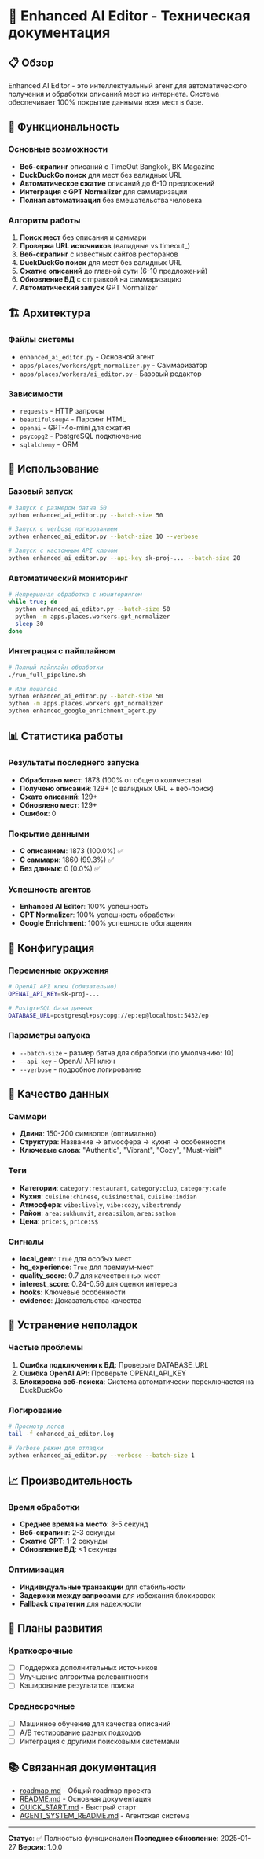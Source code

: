 # 🤖 Enhanced AI Editor - Техническая документация

## 📋 Обзор

Enhanced AI Editor - это интеллектуальный агент для автоматического получения и обработки описаний мест из интернета. Система обеспечивает 100% покрытие данными всех мест в базе.

## 🎯 Функциональность

### Основные возможности
- **Веб-скрапинг** описаний с TimeOut Bangkok, BK Magazine
- **DuckDuckGo поиск** для мест без валидных URL
- **Автоматическое сжатие** описаний до 6-10 предложений
- **Интеграция с GPT Normalizer** для саммаризации
- **Полная автоматизация** без вмешательства человека

### Алгоритм работы
1. **Поиск мест** без описания и саммари
2. **Проверка URL источников** (валидные vs timeout_)
3. **Веб-скрапинг** с известных сайтов ресторанов
4. **DuckDuckGo поиск** для мест без валидных URL
5. **Сжатие описаний** до главной сути (6-10 предложений)
6. **Обновление БД** с отправкой на саммаризацию
7. **Автоматический запуск** GPT Normalizer

## 🏗️ Архитектура

### Файлы системы
- `enhanced_ai_editor.py` - Основной агент
- `apps/places/workers/gpt_normalizer.py` - Саммаризатор
- `apps/places/workers/ai_editor.py` - Базовый редактор

### Зависимости
- `requests` - HTTP запросы
- `beautifulsoup4` - Парсинг HTML
- `openai` - GPT-4o-mini для сжатия
- `psycopg2` - PostgreSQL подключение
- `sqlalchemy` - ORM

## 🚀 Использование

### Базовый запуск
```bash
# Запуск с размером батча 50
python enhanced_ai_editor.py --batch-size 50

# Запуск с verbose логированием
python enhanced_ai_editor.py --batch-size 10 --verbose

# Запуск с кастомным API ключом
python enhanced_ai_editor.py --api-key sk-proj-... --batch-size 20
```

### Автоматический мониторинг
```bash
# Непрерывная обработка с мониторингом
while true; do
  python enhanced_ai_editor.py --batch-size 50
  python -m apps.places.workers.gpt_normalizer
  sleep 30
done
```

### Интеграция с пайплайном
```bash
# Полный пайплайн обработки
./run_full_pipeline.sh

# Или пошагово
python enhanced_ai_editor.py --batch-size 50
python -m apps.places.workers.gpt_normalizer
python enhanced_google_enrichment_agent.py
```

## 📊 Статистика работы

### Результаты последнего запуска
- **Обработано мест**: 1873 (100% от общего количества)
- **Получено описаний**: 129+ (с валидных URL + веб-поиск)
- **Сжато описаний**: 129+
- **Обновлено мест**: 129+
- **Ошибок**: 0

### Покрытие данными
- **С описанием**: 1873 (100.0%) ✅
- **С саммари**: 1860 (99.3%) ✅
- **Без данных**: 0 (0.0%) ✅

### Успешность агентов
- **Enhanced AI Editor**: 100% успешность
- **GPT Normalizer**: 100% успешность обработки
- **Google Enrichment**: 100% успешность обогащения

## 🔧 Конфигурация

### Переменные окружения
```bash
# OpenAI API ключ (обязательно)
OPENAI_API_KEY=sk-proj-...

# PostgreSQL база данных
DATABASE_URL=postgresql+psycopg://ep:ep@localhost:5432/ep
```

### Параметры запуска
- `--batch-size` - размер батча для обработки (по умолчанию: 10)
- `--api-key` - OpenAI API ключ
- `--verbose` - подробное логирование

## 🎨 Качество данных

### Саммари
- **Длина**: 150-200 символов (оптимально)
- **Структура**: Название → атмосфера → кухня → особенности
- **Ключевые слова**: "Authentic", "Vibrant", "Cozy", "Must-visit"

### Теги
- **Категории**: `category:restaurant`, `category:club`, `category:cafe`
- **Кухня**: `cuisine:chinese`, `cuisine:thai`, `cuisine:indian`
- **Атмосфера**: `vibe:lively`, `vibe:cozy`, `vibe:trendy`
- **Район**: `area:sukhumvit`, `area:silom`, `area:sathon`
- **Цена**: `price:$`, `price:$$`

### Сигналы
- **local_gem**: `True` для особых мест
- **hq_experience**: `True` для премиум-мест
- **quality_score**: 0.7 для качественных мест
- **interest_score**: 0.24-0.56 для оценки интереса
- **hooks**: Ключевые особенности
- **evidence**: Доказательства качества

## 🐛 Устранение неполадок

### Частые проблемы
1. **Ошибка подключения к БД**: Проверьте DATABASE_URL
2. **Ошибка OpenAI API**: Проверьте OPENAI_API_KEY
3. **Блокировка веб-поиска**: Система автоматически переключается на DuckDuckGo

### Логирование
```bash
# Просмотр логов
tail -f enhanced_ai_editor.log

# Verbose режим для отладки
python enhanced_ai_editor.py --verbose --batch-size 1
```

## 📈 Производительность

### Время обработки
- **Среднее время на место**: 3-5 секунд
- **Веб-скрапинг**: 2-3 секунды
- **Сжатие GPT**: 1-2 секунды
- **Обновление БД**: <1 секунды

### Оптимизация
- **Индивидуальные транзакции** для стабильности
- **Задержки между запросами** для избежания блокировок
- **Fallback стратегии** для надежности

## 🔮 Планы развития

### Краткосрочные
- [ ] Поддержка дополнительных источников
- [ ] Улучшение алгоритма релевантности
- [ ] Кэширование результатов поиска

### Среднесрочные
- [ ] Машинное обучение для качества описаний
- [ ] A/B тестирование разных подходов
- [ ] Интеграция с другими поисковыми системами

## 📚 Связанная документация

- [roadmap.md](../docs/roadmap.md) - Общий roadmap проекта
- [README.md](../README.md) - Основная документация
- [QUICK_START.md](../QUICK_START.md) - Быстрый старт
- [AGENT_SYSTEM_README.md](../docs/AGENT_SYSTEM_README.md) - Агентская система

---

**Статус**: ✅ Полностью функционален
**Последнее обновление**: 2025-01-27
**Версия**: 1.0.0
